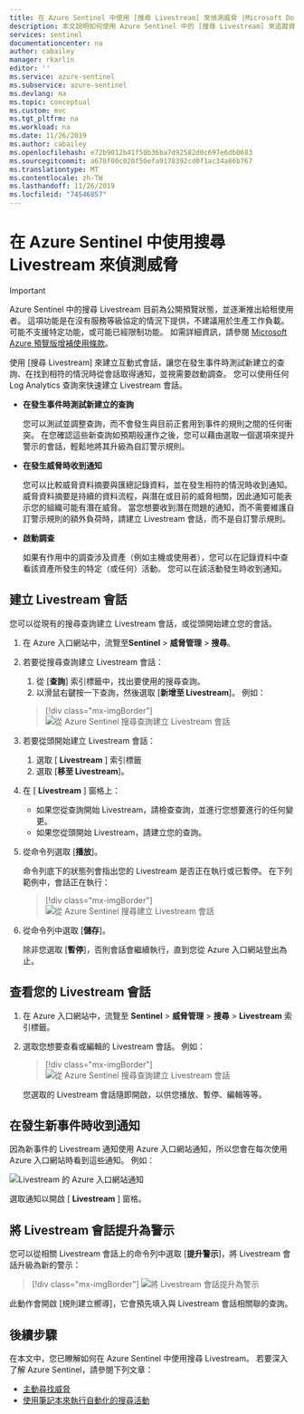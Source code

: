 ```yaml
---
title: 在 Azure Sentinel 中使用 [搜尋 Livestream] 來偵測威脅 |Microsoft Docs
description: 本文說明如何使用 Azure Sentinel 中的 [搜尋 Livestream] 來追蹤資料。
services: sentinel
documentationcenter: na
author: cabailey
manager: rkarlin
editor: ''
ms.service: azure-sentinel
ms.subservice: azure-sentinel
ms.devlang: na
ms.topic: conceptual
ms.custom: mvc
ms.tgt_pltfrm: na
ms.workload: na
ms.date: 11/26/2019
ms.author: cabailey
ms.openlocfilehash: e72b9012b41f50b36ba7d92582d0c697e6db0683
ms.sourcegitcommit: a678f00c020f50efa9178392cd0f1ac34a86b767
ms.translationtype: MT
ms.contentlocale: zh-TW
ms.lasthandoff: 11/26/2019
ms.locfileid: "74546857"
---
```

# <a name="use-hunting-livestream-in-azure-sentinel-to-detect-threats"></a>在 Azure Sentinel 中使用搜尋 Livestream 來偵測威脅

> [!IMPORTANT]
> Azure Sentinel 中的搜尋 Livestream 目前為公開預覽狀態，並逐漸推出給租使用者。
> 這項功能是在沒有服務等級協定的情況下提供，不建議用於生產工作負載。 可能不支援特定功能，或可能已經限制功能。 如需詳細資訊，請參閱 [Microsoft Azure 預覽版增補使用條款](https://azure.microsoft.com/support/legal/preview-supplemental-terms/)。


使用 [搜尋 Livestream] 來建立互動式會話，讓您在發生事件時測試新建立的查詢、在找到相符的情況時從會話取得通知，並視需要啟動調查。 您可以使用任何 Log Analytics 查詢來快速建立 Livestream 會話。

- **在發生事件時測試新建立的查詢**
    
    您可以測試並調整查詢，而不會發生與目前正套用到事件的規則之間的任何衝突。 在您確認這些新查詢如預期般運作之後，您可以藉由選取一個選項來提升警示的會話，輕鬆地將其升級為自訂警示規則。

- **在發生威脅時收到通知**
    
    您可以比較威脅資料摘要與匯總記錄資料，並在發生相符的情況時收到通知。 威脅資料摘要是持續的資料流程，與潛在或目前的威脅相關，因此通知可能表示您的組織可能有潛在威脅。 當您想要收到潛在問題的通知，而不需要維護自訂警示規則的額外負荷時，請建立 Livestream 會話，而不是自訂警示規則。

- **啟動調查**
    
    如果有作用中的調查涉及資產（例如主機或使用者），您可以在記錄資料中查看該資產所發生的特定（或任何）活動。 您可以在該活動發生時收到通知。


## <a name="create-a-livestream-session"></a>建立 Livestream 會話

您可以從現有的搜尋查詢建立 Livestream 會話，或從頭開始建立您的會話。

1. 在 Azure 入口網站中，流覽至**Sentinel** > **威脅管理** > **搜尋**。

2. 若要從搜尋查詢建立 Livestream 會話：
    
    1. 從 [**查詢**] 索引標籤中，找出要使用的搜尋查詢。
    2. 以滑鼠右鍵按一下查詢，然後選取 [**新增至 Livestream**]。 例如：
    
    > [!div class="mx-imgBorder"]
    > ![從 Azure Sentinel 搜尋查詢建立 Livestream 會話](./media/livestream/livestream-from-query.png)

3. 若要從頭開始建立 Livestream 會話： 
    
    1. 選取 [ **Livestream** ] 索引標籤
    2. 選取 [**移至 Livestream**]。
    
4. 在 [ **Livestream** ] 窗格上：
    
    - 如果您從查詢開始 Livestream，請檢查查詢，並進行您想要進行的任何變更。
    - 如果您從頭開始 Livestream，請建立您的查詢。 

5. 從命令列選取 [**播放**]。
    
    命令列底下的狀態列會指出您的 Livestream 是否正在執行或已暫停。 在下列範例中，會話正在執行：
    
    > [!div class="mx-imgBorder"]
    > ![從 Azure Sentinel 搜尋建立 Livestream 會話](./media/livestream/livestream-session.png)

6. 從命令列中選取 [**儲存**]。
    
    除非您選取 [**暫停**]，否則會話會繼續執行，直到您從 Azure 入口網站登出為止。

## <a name="view-your-livestream-sessions"></a>查看您的 Livestream 會話

1. 在 Azure 入口網站中，流覽至  **Sentinel** > **威脅管理** > **搜尋** >  **Livestream**  索引標籤。

2. 選取您想要查看或編輯的 Livestream 會話。 例如：
    
    > [!div class="mx-imgBorder"]
    > ![從 Azure Sentinel 搜尋查詢建立 Livestream 會話](./media/livestream/livestream-tab.png)
    
    您選取的 Livestream 會話隨即開啟，以供您播放、暫停、編輯等等。

## <a name="receive-notifications-when-new-events-occur"></a>在發生新事件時收到通知

因為新事件的 Livestream 通知使用 Azure 入口網站通知，所以您會在每次使用 Azure 入口網站時看到這些通知。 例如：

![Livestream 的 Azure 入口網站通知](./media/livestream/notification.png)

選取通知以開啟 [ **Livestream** ] 窗格。
 
## <a name="elevate-a-livestream-session-to-an-alert"></a>將 Livestream 會話提升為警示

您可以從相關 Livestream 會話上的命令列中選取 [**提升警示**]，將 Livestream 會話升級為新的警示：

> [!div class="mx-imgBorder"]
> ![將 Livestream 會話提升為警示](./media/livestream/elevate-to-alert.png)

此動作會開啟 [規則建立嚮導]，它會預先填入與 Livestream 會話相關聯的查詢。

## <a name="next-steps"></a>後續步驟

在本文中，您已瞭解如何在 Azure Sentinel 中使用搜尋 Livestream。 若要深入了解 Azure Sentinel，請參閱下列文章：


- [主動尋找威脅](hunting.md)
- [使用筆記本來執行自動化的搜尋活動](notebooks.md)
